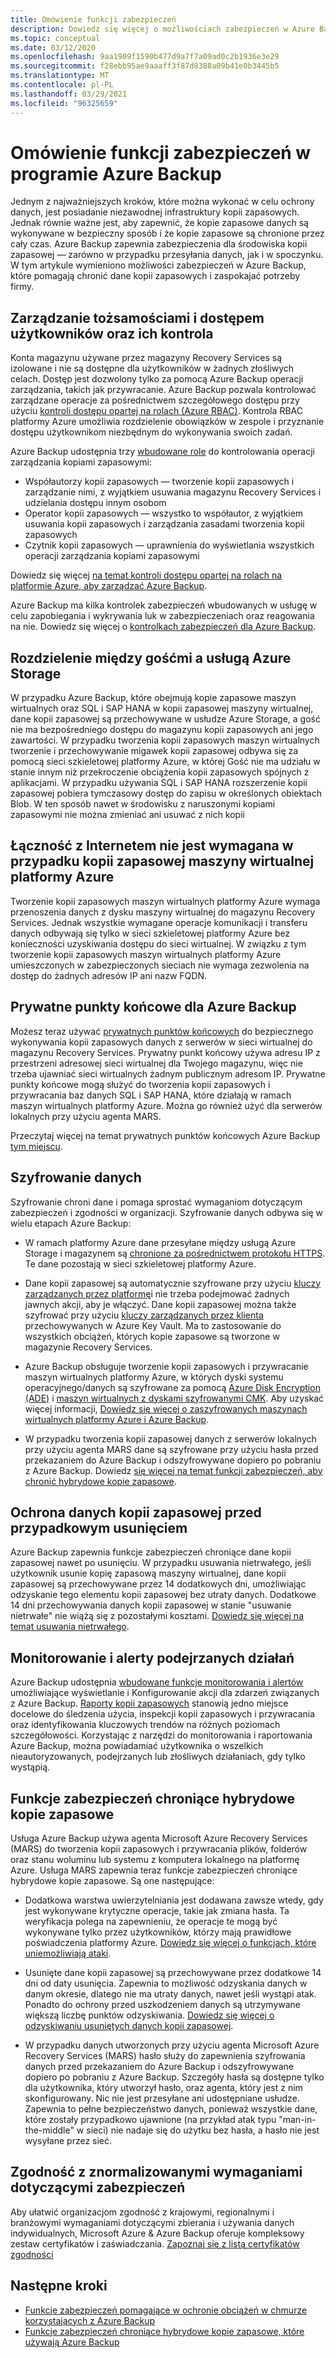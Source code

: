 ```yaml
---
title: Omówienie funkcji zabezpieczeń
description: Dowiedz się więcej o możliwościach zabezpieczeń w Azure Backup, które ułatwiają ochronę danych kopii zapasowych i zaspokajanie potrzeb firmy.
ms.topic: conceptual
ms.date: 03/12/2020
ms.openlocfilehash: 9aa1909f1590b477d9a7f7a09ad0c2b1936e3e29
ms.sourcegitcommit: f28ebb95ae9aaaff3f87d8388a09b41e0b3445b5
ms.translationtype: MT
ms.contentlocale: pl-PL
ms.lasthandoff: 03/29/2021
ms.locfileid: "96325659"
---
```

# <a name="overview-of-security-features-in-azure-backup"></a>Omówienie funkcji zabezpieczeń w programie Azure Backup

Jednym z najważniejszych kroków, które można wykonać w celu ochrony danych, jest posiadanie niezawodnej infrastruktury kopii zapasowych. Jednak równie ważne jest, aby zapewnić, że kopie zapasowe danych są wykonywane w bezpieczny sposób i że kopie zapasowe są chronione przez cały czas. Azure Backup zapewnia zabezpieczenia dla środowiska kopii zapasowej — zarówno w przypadku przesyłania danych, jak i w spoczynku. W tym artykule wymieniono możliwości zabezpieczeń w Azure Backup, które pomagają chronić dane kopii zapasowych i zaspokajać potrzeby firmy.

## <a name="management-and-control-of-identity-and-user-access"></a>Zarządzanie tożsamościami i dostępem użytkowników oraz ich kontrola

Konta magazynu używane przez magazyny Recovery Services są izolowane i nie są dostępne dla użytkowników w żadnych złośliwych celach. Dostęp jest dozwolony tylko za pomocą Azure Backup operacji zarządzania, takich jak przywracanie. Azure Backup pozwala kontrolować zarządzane operacje za pośrednictwem szczegółowego dostępu przy użyciu [kontroli dostępu opartej na rolach (Azure RBAC)](./backup-rbac-rs-vault.md). Kontrola RBAC platformy Azure umożliwia rozdzielenie obowiązków w zespole i przyznanie dostępu użytkownikom niezbędnym do wykonywania swoich zadań.

Azure Backup udostępnia trzy [wbudowane role](../role-based-access-control/built-in-roles.md) do kontrolowania operacji zarządzania kopiami zapasowymi:

* Współautorzy kopii zapasowych — tworzenie kopii zapasowych i zarządzanie nimi, z wyjątkiem usuwania magazynu Recovery Services i udzielania dostępu innym osobom
* Operator kopii zapasowych — wszystko to współautor, z wyjątkiem usuwania kopii zapasowych i zarządzania zasadami tworzenia kopii zapasowych
* Czytnik kopii zapasowych — uprawnienia do wyświetlania wszystkich operacji zarządzania kopiami zapasowymi

Dowiedz się więcej [na temat kontroli dostępu opartej na rolach na platformie Azure, aby zarządzać Azure Backup](./backup-rbac-rs-vault.md).

Azure Backup ma kilka kontrolek zabezpieczeń wbudowanych w usługę w celu zapobiegania i wykrywania luk w zabezpieczeniach oraz reagowania na nie. Dowiedz się więcej o [kontrolkach zabezpieczeń dla Azure Backup](./security-baseline.md).

## <a name="separation-between-guest-and-azure-storage"></a>Rozdzielenie między gośćmi a usługą Azure Storage

W przypadku Azure Backup, które obejmują kopie zapasowe maszyn wirtualnych oraz SQL i SAP HANA w kopii zapasowej maszyny wirtualnej, dane kopii zapasowej są przechowywane w usłudze Azure Storage, a gość nie ma bezpośredniego dostępu do magazynu kopii zapasowych ani jego zawartości.  W przypadku tworzenia kopii zapasowych maszyn wirtualnych tworzenie i przechowywanie migawek kopii zapasowej odbywa się za pomocą sieci szkieletowej platformy Azure, w której Gość nie ma udziału w stanie innym niż przekroczenie obciążenia kopii zapasowych spójnych z aplikacjami.  W przypadku używania SQL i SAP HANA rozszerzenie kopii zapasowej pobiera tymczasowy dostęp do zapisu w określonych obiektach Blob.  W ten sposób nawet w środowisku z naruszonymi kopiami zapasowymi nie można zmieniać ani usuwać z nich kopii

## <a name="internet-connectivity-not-required-for-azure-vm-backup"></a>Łączność z Internetem nie jest wymagana w przypadku kopii zapasowej maszyny wirtualnej platformy Azure

Tworzenie kopii zapasowych maszyn wirtualnych platformy Azure wymaga przenoszenia danych z dysku maszyny wirtualnej do magazynu Recovery Services. Jednak wszystkie wymagane operacje komunikacji i transferu danych odbywają się tylko w sieci szkieletowej platformy Azure bez konieczności uzyskiwania dostępu do sieci wirtualnej. W związku z tym tworzenie kopii zapasowych maszyn wirtualnych platformy Azure umieszczonych w zabezpieczonych sieciach nie wymaga zezwolenia na dostęp do żadnych adresów IP ani nazw FQDN.

## <a name="private-endpoints-for-azure-backup"></a>Prywatne punkty końcowe dla Azure Backup

Możesz teraz używać [prywatnych punktów końcowych](../private-link/private-endpoint-overview.md) do bezpiecznego wykonywania kopii zapasowych danych z serwerów w sieci wirtualnej do magazynu Recovery Services. Prywatny punkt końcowy używa adresu IP z przestrzeni adresowej sieci wirtualnej dla Twojego magazynu, więc nie trzeba ujawniać sieci wirtualnych żadnym publicznym adresom IP. Prywatne punkty końcowe mogą służyć do tworzenia kopii zapasowych i przywracania baz danych SQL i SAP HANA, które działają w ramach maszyn wirtualnych platformy Azure. Można go również użyć dla serwerów lokalnych przy użyciu agenta MARS.

Przeczytaj więcej na temat prywatnych punktów końcowych Azure Backup [tym miejscu](./private-endpoints.md).

## <a name="encryption-of-data"></a>Szyfrowanie danych

Szyfrowanie chroni dane i pomaga sprostać wymaganiom dotyczącym zabezpieczeń i zgodności w organizacji. Szyfrowanie danych odbywa się w wielu etapach Azure Backup:

* W ramach platformy Azure dane przesyłane między usługą Azure Storage i magazynem są [chronione za pośrednictwem protokołu HTTPS](backup-support-matrix.md#network-traffic-to-azure). Te dane pozostają w sieci szkieletowej platformy Azure.

* Dane kopii zapasowej są automatycznie szyfrowane przy użyciu [kluczy zarządzanych przez platformę](backup-encryption.md)i nie trzeba podejmować żadnych jawnych akcji, aby je włączyć. Dane kopii zapasowej można także szyfrować przy użyciu [kluczy zarządzanych przez klienta](encryption-at-rest-with-cmk.md) przechowywanych w Azure Key Vault. Ma to zastosowanie do wszystkich obciążeń, których kopie zapasowe są tworzone w magazynie Recovery Services.

* Azure Backup obsługuje tworzenie kopii zapasowych i przywracanie maszyn wirtualnych platformy Azure, w których dyski systemu operacyjnego/danych są szyfrowane za pomocą [Azure Disk Encryption (ADE)](backup-azure-vms-encryption.md#encryption-support-using-ade) i [maszyn wirtualnych z dyskami szyfrowanymi CMK](backup-azure-vms-encryption.md#encryption-using-customer-managed-keys). Aby uzyskać więcej informacji, [Dowiedz się więcej o zaszyfrowanych maszynach wirtualnych platformy Azure i Azure Backup](./backup-azure-vms-encryption.md).

* W przypadku tworzenia kopii zapasowej danych z serwerów lokalnych przy użyciu agenta MARS dane są szyfrowane przy użyciu hasła przed przekazaniem do Azure Backup i odszyfrowywane dopiero po pobraniu z Azure Backup. Dowiedz [się więcej na temat funkcji zabezpieczeń, aby chronić hybrydowe kopie zapasowe](#security-features-to-help-protect-hybrid-backups).

## <a name="protection-of-backup-data-from-unintentional-deletes"></a>Ochrona danych kopii zapasowej przed przypadkowym usunięciem

Azure Backup zapewnia funkcje zabezpieczeń chroniące dane kopii zapasowej nawet po usunięciu. W przypadku usuwania nietrwałego, jeśli użytkownik usunie kopię zapasową maszyny wirtualnej, dane kopii zapasowej są przechowywane przez 14 dodatkowych dni, umożliwiając odzyskanie tego elementu kopii zapasowej bez utraty danych. Dodatkowe 14 dni przechowywania danych kopii zapasowej w stanie "usuwanie nietrwałe" nie wiążą się z pozostałymi kosztami. [Dowiedz się więcej na temat usuwania nietrwałego](backup-azure-security-feature-cloud.md).

## <a name="monitoring-and-alerts-of-suspicious-activity"></a>Monitorowanie i alerty podejrzanych działań

Azure Backup udostępnia [wbudowane funkcje monitorowania i alertów](./backup-azure-monitoring-built-in-monitor.md) umożliwiające wyświetlanie i Konfigurowanie akcji dla zdarzeń związanych z Azure Backup. [Raporty kopii zapasowych](./configure-reports.md) stanowią jedno miejsce docelowe do śledzenia użycia, inspekcji kopii zapasowych i przywracania oraz identyfikowania kluczowych trendów na różnych poziomach szczegółowości. Korzystając z narzędzi do monitorowania i raportowania Azure Backup, można powiadamiać użytkownika o wszelkich nieautoryzowanych, podejrzanych lub złośliwych działaniach, gdy tylko wystąpią.

## <a name="security-features-to-help-protect-hybrid-backups"></a>Funkcje zabezpieczeń chroniące hybrydowe kopie zapasowe

Usługa Azure Backup używa agenta Microsoft Azure Recovery Services (MARS) do tworzenia kopii zapasowych i przywracania plików, folderów oraz stanu woluminu lub systemu z komputera lokalnego na platformę Azure. Usługa MARS zapewnia teraz funkcje zabezpieczeń chroniące hybrydowe kopie zapasowe. Są one następujące:

* Dodatkowa warstwa uwierzytelniania jest dodawana zawsze wtedy, gdy jest wykonywane krytyczne operacje, takie jak zmiana hasła. Ta weryfikacja polega na zapewnieniu, że operacje te mogą być wykonywane tylko przez użytkowników, którzy mają prawidłowe poświadczenia platformy Azure. [Dowiedz się więcej o funkcjach, które uniemożliwiają ataki](./backup-azure-security-feature.md#prevent-attacks).

* Usunięte dane kopii zapasowej są przechowywane przez dodatkowe 14 dni od daty usunięcia. Zapewnia to możliwość odzyskania danych w danym okresie, dlatego nie ma utraty danych, nawet jeśli wystąpi atak. Ponadto do ochrony przed uszkodzeniem danych są utrzymywane większą liczbę punktów odzyskiwania. [Dowiedz się więcej o odzyskiwaniu usuniętych danych kopii zapasowej](./backup-azure-security-feature.md#recover-deleted-backup-data).

* W przypadku danych utworzonych przy użyciu agenta Microsoft Azure Recovery Services (MARS) hasło służy do zapewnienia szyfrowania danych przed przekazaniem do Azure Backup i odszyfrowywane dopiero po pobraniu z Azure Backup. Szczegóły hasła są dostępne tylko dla użytkownika, który utworzył hasło, oraz agenta, który jest z nim skonfigurowany. Nic nie jest przesyłane ani udostępniane usłudze. Zapewnia to pełne bezpieczeństwo danych, ponieważ wszystkie dane, które zostały przypadkowo ujawnione (na przykład atak typu "man-in-the-middle" w sieci) nie nadaje się do użytku bez hasła, a hasło nie jest wysyłane przez sieć.

## <a name="compliance-with-standardized-security-requirements"></a>Zgodność z znormalizowanymi wymaganiami dotyczącymi zabezpieczeń

Aby ułatwić organizacjom zgodność z krajowymi, regionalnymi i branżowymi wymaganiami dotyczącymi zbierania i używania danych indywidualnych, Microsoft Azure & Azure Backup oferuje kompleksowy zestaw certyfikatów i zaświadczania. [Zapoznaj się z listą certyfikatów zgodności](compliance-offerings.md)

## <a name="next-steps"></a>Następne kroki

* [Funkcje zabezpieczeń pomagające w ochronie obciążeń w chmurze korzystających z Azure Backup](backup-azure-security-feature-cloud.md)
* [Funkcje zabezpieczeń chroniące hybrydowe kopie zapasowe, które używają Azure Backup](backup-azure-security-feature.md)